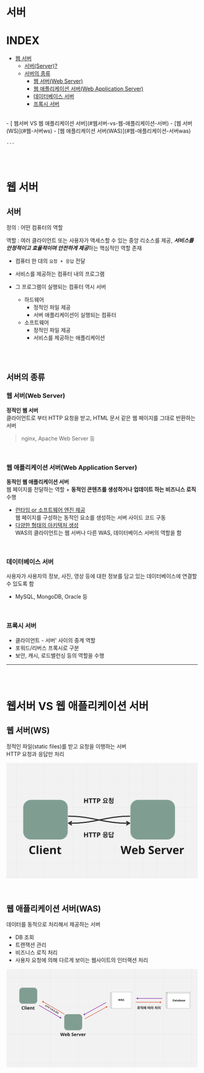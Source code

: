 # 서버
# INDEX
- [웹 서버](#웹-서버)
    - [서버(Server)?](#서버)
    - [서버의 종류](#서버의-종류)
        - [웹 서버(Web Server)](#웹-서버web-server)
        - [웹 애플리케이션 서버(Web Application Server)](#웹-애플리케이션-서버web-application-server)
        - [데이터베이스 서버](#데이터베이스-서버)
        - [프록시 서버](#프록시-서버)  
<br>
- [ 웹서버 VS 웹 애플리케이션 서버](#웹서버-vs-웹-애플리케이션-서버)
    - [웹 서버(WS)](#웹-서버ws)
    - [웹 애플리케이션 서버(WAS)](#웹-애플리케이션-서버was)
    
    ---

<br>
<br>

# 웹 서버

## 서버
정의 :  어떤 컴퓨터의 역할  

역할 : 여러 클라이언트 또는 사용자가 액세스할 수 있는 중앙 리소스를 제공, ***서비스를 안정적이고 효율적이며 안전하게 제공***하는 핵심적인 역할 존재


- 컴퓨터 한 대의 ```요청 + 응답``` 전달
- 서비스를 제공하는 컴퓨터 내의 프로그램
- 그 프로그램이 실행되는 컴퓨터 역시 서버

    - 하드웨어
        - 정적인 파일 제공  
        - 서버 애플리케이션이 실행되는 컴퓨터
    - 소프트웨어
        - 정적인 파일 제공
        - 서비스를 제공하는 애플리케이션

<br>
<br>


## 서버의 종류
### 웹 서버(Web Server)
**정적인 웹 서버**  
클라이언트로 부터 HTTP 요청을 받고, HTML 문서 같은 웹 페이지를 그대로 반환하는 서버  
> nginx, Apache Web Server 등

<br>

### 웹 애플리케이션 서버(Web Application Server)
**동적인 웹 애플리케이션 서버**  
웹 페이지를 전달하는 역할 + **동적인 콘텐츠를 생성하거나 업데이트 하는 비즈니스 로직** 수행
- <u>런타임 or 소프트웨어 엔진 제공</u>  
웹 페이지를 구성하는 동적인 요소를 생성하는 서버 사이드 코드 구동
- <u>다양한 형태의 아키텍처 생성</u>  
WAS의 클라이언트는 웹 서버나 다른 WAS, 데이터베이스 서버의 역할을 함 

<br>

### 데이터베이스 서버
사용자가 사용자의 정보, 사진, 영상 등에 대한 정보를 담고 있는 데이터베이스에 연결할 수 있도록 함
- MySQL, MongoDB, Oracle 등

<br>

### 프록시 서버
- 클라이언트 - 서버' 사이의 중계 역할  
- 포워드/리버스 프록시로 구분
- 보안, 캐시, 로드밸런싱 등의 역할을 수행

---
<br>
<br>

# 웹서버 VS 웹 애플리케이션 서버
## 웹 서버(WS)
정적인 파일(static files)를 받고 요청을 이행하는 서버  
HTTP 요청과 응답만 처리

![pic1](/WAS와_WebServer/assets/1_서버/web1.png)

<br>

## 웹 애플리케이션 서버(WAS)
데이터를 동적으로 처리해서 제공하는 서버  
- DB 조회
- 트랜잭션 관리
- 비즈니스 로직 처리
- 사용자 요청에 의해 다르게 보이는 웹사이트의 인터랙션 처리  

![pic2](/WAS와_WebServer/assets/1_서버/web2.png)

